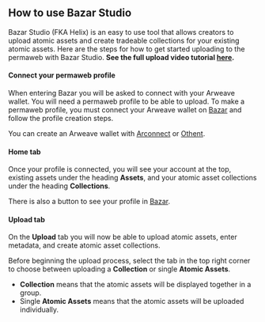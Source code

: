 ## How to use Bazar Studio

Bazar Studio (FKA Helix) is an easy to use tool that allows creators to upload atomic assets and create tradeable collections for your existing atomic assets. Here are the steps for how to get started uploading to the permaweb with Bazar Studio. **See the full upload video tutorial [here](https://www.youtube.com/watch?v=bhLlFepA7LU&t=1s).**

#### Connect your permaweb profile

When entering Bazar you will be asked to connect with your Arweave wallet. You will need a permaweb profile to be able to upload. To make a permaweb profile, you must connect your Arweave wallet on [Bazar](https://bazar.arweave.net/#/) and follow the profile creation steps.

You can create an Arweave wallet with [Arconnect](https://www.arconnect.io/) or [Othent](https://othent.io/).

#### Home tab

Once your profile is connected, you will see your account at the top, existing assets under the heading **Assets**, and your atomic asset collections under the heading **Collections**.

There is also a button to see your profile in [Bazar](https://bazar.arweave.net/#/).

#### Upload tab

On the **Upload** tab you will now be able to upload atomic assets, enter metadata, and create atomic asset collections.

Before beginning the upload process, select the tab in the top right corner to choose between uploading a **Collection** or single **Atomic Assets**.

- **Collection** means that the atomic assets will be displayed together in a group.
- Single **Atomic Assets** means that the atomic assets will be uploaded individually.
